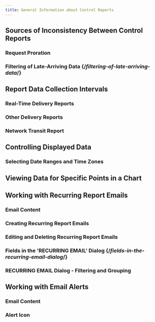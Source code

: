 ```yaml
---
title: General Information about Control Reports
---
```


## Sources of Inconsistency Between Control Reports
### Request Proration
### Filtering of Late-Arriving Data   {/*filtering-of-late-arriving-data*/}
## Report Data Collection Intervals
### Real-Time Delivery Reports
### Other Delivery Reports
### Network Transit Report
## Controlling Displayed Data
### Selecting Date Ranges and Time Zones
## Viewing Data for Specific Points in a Chart
## Working with Recurring Report Emails
### Email Content
### Creating Recurring Report Emails
### Editing and Deleting Recurring Report Emails
### Fields in the 'RECURRING EMAIL' Dialog  {/*fields-in-the-recurring-email-dialog*/}
### RECURRING EMAIL Dialog - Filtering and Grouping
## Working with Email Alerts
### Email Content
### Alert Icon
